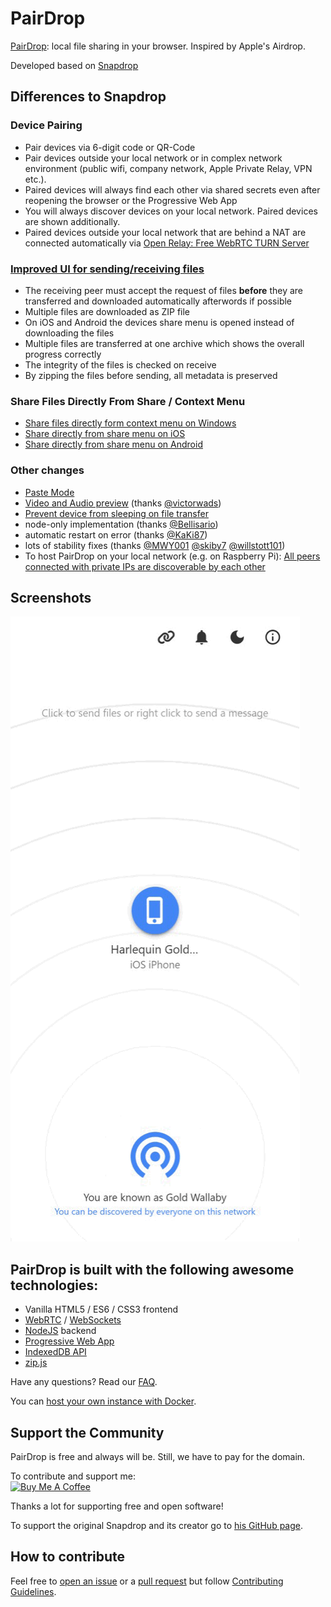 # PairDrop 

[PairDrop](https://pairdrop.net): local file sharing in your browser. Inspired by Apple's Airdrop. 

Developed based on [Snapdrop](https://github.com/RobinLinus/snapdrop)

## Differences to Snapdrop

### Device Pairing
* Pair devices via 6-digit code or QR-Code
* Pair devices outside your local network or in complex network environment (public wifi, company network, Apple Private Relay, VPN etc.).
* Paired devices will always find each other via shared secrets even after reopening the browser or the Progressive Web App
* You will always discover devices on your local network. Paired devices are shown additionally.
* Paired devices outside your local network that are behind a NAT are connected automatically via [Open Relay: Free WebRTC TURN Server](https://www.metered.ca/tools/openrelay/)

### [Improved UI for sending/receiving files](https://github.com/RobinLinus/snapdrop/issues/560)
* The receiving peer must accept the request of files **before** they are transferred and downloaded automatically afterwords if possible
* Multiple files are downloaded as ZIP file
* On iOS and Android the devices share menu is opened instead of downloading the files
* Multiple files are transferred at one archive which shows the overall progress correctly
* The integrity of the files is checked on receive
* By zipping the files before sending, all metadata is preserved

### Share Files Directly From Share / Context Menu
* [Share files directly form context menu on Windows](/docs/how-to.md#share-files-directly-form-context-menu-on-windows)
* [Share directly from share menu on iOS](/docs/how-to.md#share-directly-from-share-menu-on-ios)
* [Share directly from share menu on Android](/docs/how-to.md#share-directly-from-share-menu-on-android)


### Other changes
* [Paste Mode](https://github.com/RobinLinus/snapdrop/pull/534)
* [Video and Audio preview](https://github.com/RobinLinus/snapdrop/pull/455) (thanks [@victorwads](https://github.com/victorwads))
* [Prevent device from sleeping on file transfer](https://github.com/RobinLinus/snapdrop/pull/413)
* node-only implementation (thanks [@Bellisario](https://github.com/Bellisario))
* automatic restart on error (thanks [@KaKi87](https://github.com/KaKi87))
* lots of stability fixes (thanks [@MWY001](https://github.com/MWY001) [@skiby7](https://github.com/skiby7) [@willstott101](https://github.com/willstott101))
* To host PairDrop on your local network (e.g. on Raspberry Pi): [All peers connected with private IPs are discoverable by each other](https://github.com/RobinLinus/snapdrop/pull/558)

## Screenshots
![Pairdrop Preview](/docs/pairdrop_screenshot_mobile.gif)

## PairDrop is built with the following awesome technologies:
* Vanilla HTML5 / ES6 / CSS3 frontend
* [WebRTC](http://webrtc.org/) / [WebSockets](http://www.websocket.org/)
* [NodeJS](https://nodejs.org/en/) backend
* [Progressive Web App](https://wikipedia.org/wiki/Progressive_Web_App)
* [IndexedDB API](https://developer.mozilla.org/en-US/docs/Web/API/IndexedDB_API)
* [zip.js](https://gildas-lormeau.github.io/zip.js/)

Have any questions? Read our [FAQ](/docs/faq.md).

You can [host your own instance with Docker](/docs/host-your-own.md).


## Support the Community
PairDrop is free and always will be. Still, we have to pay for the domain.

To contribute and support me:<br>
<a href="https://www.buymeacoffee.com/pairdrop" target="_blank">
<img src="https://cdn.buymeacoffee.com/buttons/v2/default-yellow.png" alt="Buy Me A Coffee" style="height: 60px !important;width: 217px !important;" >
</a>

Thanks a lot for supporting free and open software!

To support the original Snapdrop and its creator go to [his GitHub page](https://github.com/RobinLinus/snapdrop).

## How to contribute

Feel free to [open an issue](https://github.com/schlagmichdoch/pairdrop/issues/new/choose) or a
[pull request](https://github.com/schlagmichdoch/pairdrop/pulls) but follow
[Contributing Guidelines](/CONTRIBUTING.md).
